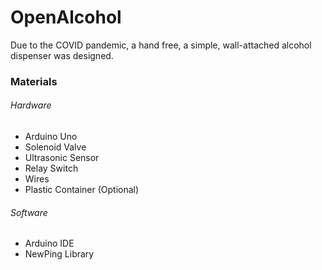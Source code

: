 # OpenAlcohol
Due to the COVID pandemic, a hand free, a simple, wall-attached alcohol dispenser was designed. 

<h3> Materials </h3>
<h6> Hardware</h6>
<ul>
  <li>Arduino Uno</li>
  <li>Solenoid Valve</li>
  <li>Ultrasonic Sensor</li>
  <li>Relay Switch</li>
  <li>Wires</li>
  <li>Plastic Container (Optional)</li>
</ul>

<h6> Software</h6>
<ul>
  <li>Arduino IDE</li>
  <li>NewPing Library</li>
</ul>
